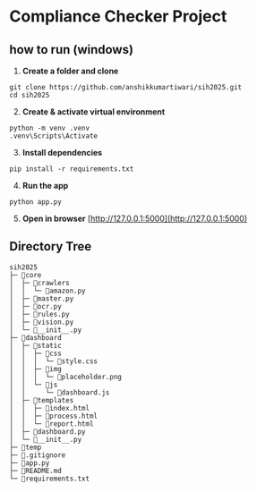 # Compliance Checker Project



## how to run (windows)


1. **Create a folder and clone**

```
git clone https://github.com/anshikkumartiwari/sih2025.git
cd sih2025
```

2. **Create & activate virtual environment**

```
python -m venv .venv
.venv\Scripts\Activate
```

3. **Install dependencies**

```
pip install -r requirements.txt
```

4. **Run the app**

```
python app.py
```

5. **Open in browser**
   [http://127.0.0.1:5000](http://127.0.0.1:5000)






## Directory Tree
```
sih2025
├─ 📁core
│  ├─ 📁crawlers
│  │  └─ 📄amazon.py
│  ├─ 📄master.py
│  ├─ 📄ocr.py
│  ├─ 📄rules.py
│  ├─ 📄vision.py
│  └─ 📄__init__.py
├─ 📁dashboard
│  ├─ 📁static
│  │  ├─ 📁css
│  │  │  └─ 📄style.css
│  │  ├─ 📁img
│  │  │  └─ 📄placeholder.png
│  │  └─ 📁js
│  │     └─ 📄dashboard.js
│  ├─ 📁templates
│  │  ├─ 📄index.html
│  │  ├─ 📄process.html
│  │  └─ 📄report.html
│  ├─ 📄dashboard.py
│  └─ 📄__init__.py
├─ 📁temp
├─ 📄.gitignore
├─ 📄app.py
├─ 📄README.md
└─ 📄requirements.txt
```